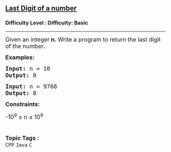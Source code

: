 <h2><a href="https://www.geeksforgeeks.org/problems/last-digit-of-a-number--145429/1?page=3&difficulty=Basic&sortBy=latest">Last Digit of a number</a></h2><h3>Difficulty Level : Difficulty: Basic</h3><hr><div class="problems_problem_content__Xm_eO"><p><span style="font-size: 18px;">Given an integer<strong> n</strong><strong>.&nbsp;</strong>Write a program to return the last digit of the number<strong>.</strong></span></p>
<p><span style="font-size: 18px;"><strong>Examples:</strong></span></p>
<pre><span style="font-size: 18px;"><strong>Input: </strong>n = 10
<strong>Output: </strong>0</span></pre>
<pre><span style="font-size: 18px;"><strong>Input: </strong>n = 9768
<strong>Output: </strong>8
</span></pre>
<p><strong><span style="font-size: 18px;">Constraints:<br></span></strong></p>
<p><span style="font-size: 18px;">-10<sup>9</sup> ≤ n ≤ 10<sup>9</sup></span></p></div><br><p><span style=font-size:18px><strong>Topic Tags : </strong><br><code>CPP</code>&nbsp;<code>Java</code>&nbsp;<code>C</code>&nbsp;